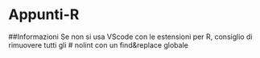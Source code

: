 # Appunti-R
##Informazioni
Se non si usa VScode con le estensioni per R, consiglio di rimuovere tutti gli # nolint con un find&replace globale 
